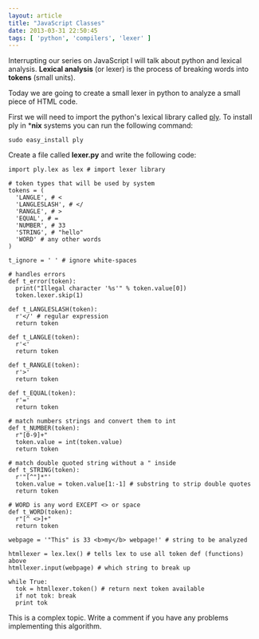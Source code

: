 ```yaml
---
layout: article
title: "JavaScript Classes"
date: 2013-03-31 22:50:45
tags: [ 'python', 'compilers', 'lexer' ]
---
```

Interrupting our series on JavaScript I will talk about python and lexical analysis. **Lexical analysis** (or lexer) is the process of breaking words into **tokens** (small units). 

Today we are going to create a small lexer in python to analyze a small piece of HTML code. 

First we will need to import the python's lexical library called [ply](http://www.dabeaz.com/ply/). To install ply in ***nix** systems you can run the following command:

    sudo easy_install ply

Create a file called **lexer.py** and write the following code:

    import ply.lex as lex # import lexer library

    # token types that will be used by system
    tokens = (
      'LANGLE', # <
      'LANGLESLASH', # </
      'RANGLE', # >
      'EQUAL', # = 
      'NUMBER', # 33
      'STRING', # "hello"
      'WORD' # any other words
    )

    t_ignore = ' ' # ignore white-spaces

    # handles errors
    def t_error(token):
      print("Illegal character '%s'" % token.value[0])
      token.lexer.skip(1)

    def t_LANGLESLASH(token):
      r'</' # regular expression
      return token

    def t_LANGLE(token):
      r'<'
      return token

    def t_RANGLE(token):
      r'>'
      return token

    def t_EQUAL(token):
      r'='
      return token

    # match numbers strings and convert them to int
    def t_NUMBER(token):
      r"[0-9]+"
      token.value = int(token.value)
      return token

    # match double quoted string without a " inside
    def t_STRING(token):
      r'"[^"]*"'
      token.value = token.value[1:-1] # substring to strip double quotes
      return token  

    # WORD is any word EXCEPT <> or space
    def t_WORD(token):
      r"[^ <>]+"
      return token

    webpage = '"This" is 33 <b>my</b> webpage!' # string to be analyzed

    htmllexer = lex.lex() # tells lex to use all token def (functions) above
    htmllexer.input(webpage) # which string to break up

    while True:
      tok = htmllexer.token() # return next token available
      if not tok: break
      print tok


This is a complex topic. Write a comment if you have any problems implementing this algorithm.